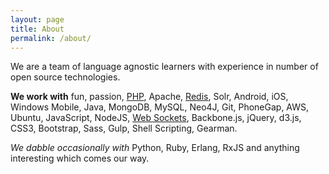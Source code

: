 ```yaml
---
layout: page
title: About
permalink: /about/
---
```


We are a team of language agnostic learners with experience in number of open source
technologies.

**We work with**
fun, passion,
[PHP](http://php.net),
Apache,
[Redis](http://redis.io),
Solr,
Android,
iOS,
Windows Mobile,
Java,
MongoDB,
MySQL,
Neo4J,
Git,
PhoneGap,
AWS,
Ubuntu,
JavaScript,
NodeJS,
[Web Sockets](http://socket.io),
Backbone.js,
jQuery,
d3.js,
CSS3,
Bootstrap,
Sass,
Gulp,
Shell Scripting,
Gearman.

*We dabble occasionally with*
Python,
Ruby,
Erlang,
RxJS
and anything interesting which comes our way. 

